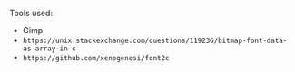 Tools used:

* Gimp
* `https://unix.stackexchange.com/questions/119236/bitmap-font-data-as-array-in-c`
* `https://github.com/xenogenesi/font2c`
